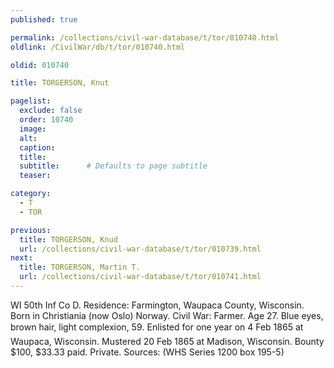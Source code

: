 ```yaml
---
published: true

permalink: /collections/civil-war-database/t/tor/010740.html
oldlink: /CivilWar/db/t/tor/010740.html

oldid: 010740

title: TORGERSON, Knut

pagelist:
  exclude: false
  order: 10740
  image: 
  alt:
  caption:
  title:
  subtitle:      # Defaults to page subtitle
  teaser:

category: 
  - T 
  - TOR

previous:
  title: TORGERSON, Knud
  url: /collections/civil-war-database/t/tor/010739.html  
next:
  title: TORGERSON, Martin T.
  url: /collections/civil-war-database/t/tor/010741.html   
---
```

WI 50th Inf Co D. Residence: Farmington, Waupaca County, Wisconsin. Born in Christiania (now Oslo) Norway. Civil War: Farmer. Age 27. Blue eyes, brown hair, light complexion, 5&#146;9&#148;. Enlisted for one year on 4 Feb 1865 at Waupaca, Wisconsin. Mustered 20 Feb 1865 at Madison, Wisconsin. Bounty $100, $33.33 paid. Private. Sources: (WHS Series 1200 box 195-5)
